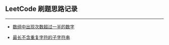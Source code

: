 ## LeetCode 刷题思路记录
-------
- [数组中出现次数超过一半的数字](https://github.com/Dreamskyqihang/TechArticles/tree/master/LeetCode/Subjects/数组中出现次数超过一半的数字.md)

- [最长不含重复字符的子字符串](https://github.com/Dreamskyqihang/TechArticles/tree/master/LeetCode/Subjects/最长不含重复字符的子字符串.md)
